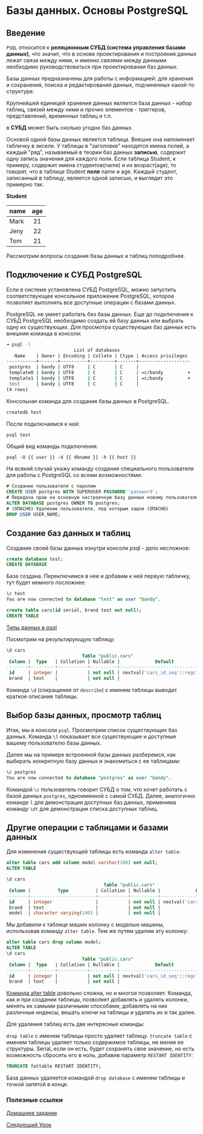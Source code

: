 # Базы данных. Основы PostgreSQL

## Введение

`PSQL` относится к **реляционным СУБД (система управления базами данных)**, что значит, что в основе проектирования и построения данных лежат связи между ними, и именно связями между данными необходимо руководствоваться при проектировании баз данных. 

Базы данных предназначены для работы с информацией: для хранения и сохранения, поиска и редактирования данных, подчиненных какой-то структуре.

Крупнейшей единицей хранения данных является база данных - набор таблиц, связей между ними и прочих элементов - триггеров, представлений, временных таблиц и т.п.

в **СУБД** может быть сколько угодно баз данных.

Основой одной базы данных является таблица. Внешне она напоминает табличку в экселе. У таблицы в "заголовке" находятся имена полей, а каждый "ряд", называемый в теории баз данных **записью**, содержит одну запись значения для каждого поля. Если таблица Student, к примеру, содержит имена студентов(name) и их возраст(age), то говорят, что в таблице Student **поля** name и age. Каждый студент, записанный в таблицу, является одной записью, и выглядит это примерно так:

**Student**

|name |age|
|:----|:-:|
|Mark |21 |
|Jeny |22 |
|Tom  |21 |

Рассмотрим вопросы создания базы данных и таблиц поподробнее.

## Подключение к СУБД PostgreSQL

Если в системе установлена СУБД PostgreSQL, можно запустить соответствующее консольное приложение PostgreSQL, которое позволяет выполнять все доступные операции с базами данных.

PostgreSQL не умеет работать без базы данных. Еще до подключения к СУБД PostgreSQL необходимо создать ей базу данных или выбрать одну их существующих. Для просмотра существующих баз данных есть внешняя команда в консоли: 

```bash
➜ psql -l
                         List of databases
   Name    | Owner | Encoding | Collate | Ctype | Access privileges
-----------+-------+----------+---------+-------+-------------------
 postgres  | bandy | UTF8     | C       | C     |
 template0 | bandy | UTF8     | C       | C     | =c/bandy         +
 template1 | bandy | UTF8     | C       | C     | =c/bandy         +
 test      | bandy | UTF8     | C       | C     |
(4 rows)

```

Консольная команда для создания базы данных в PostgreSQL.

```bash
createdb test
```
После подключаемся к ней:

```bash
psql test
```
Общий вид команды подключения:

```
psql -U {{ user }} -d {{ dbname }} -h {{ host }}
```

На всякий случай укажу команду создания специального пользователя для работы с PostgreSQL со всеми возможностями:

```sql
# Создание пользователя с паролем
CREATE USER postgres WITH SUPERUSER PASSWORD 'password';
# Передача прав на основную настроечную базу данных новому пользователю
ALTER DATABASE postgres OWNER TO postgres;
# (ОПАСНО) Удаление пользователя, под которым зашли (ОПАСНО)
DROP USER USER_NAME;
```

## Создание баз данных и таблиц
  
Создание своей базы данных изнутри консоли psql - дело несложное:
  
```sql
create database test;
CREATE DATABASE
```
База создана. Переключимся в нее и добавим к ней первую табличку, тут будет немного посложнее:
  
```sql
\c test
You are now connected to database "test" as user "bandy".

create table cars(id serial, brand text not null);
CREATE TABLE
```

[Типы данных в psql](https://www.tutorialspoint.com/postgresql/postgresql_data_types.htm)

  
Посмотрим на результирующую таблицу:

```sql
\d cars
                            Table "public.cars"
 Column |  Type   | Collation | Nullable |             Default
--------+---------+-----------+----------+----------------------------------
 id     | integer |           | not null | nextval('cars_id_seq'::regclass)
 brand  | text    |           | not null |
```

Команда `\d` (сокращение от `describe`) с именем таблицы выводит краткое описание таблицы.


## Выбор базы данных, просмотр таблиц

Итак, мы в консоли `psql`. Просмотрим список существующих баз данных.
Команда `\l` показывает все существующие и доступные вашему пользователю базы данных.

Далее мы на примере встроенной базы данных разберемся, как выбирать конкретную базу данных и знакомиться с ее таблицами:

```sql
\c postgres
You are now connected to database "postgres" as user "bandy".
```

Командой `\c` пользователь говорит СУБД о том, что хочет работать с базой данных `postgres`, одноименной с самой СУБД. Далее, аналогично команде `l` для демонстрации доступных баз данных, применима команду `\dt` для демонстрации списка доступных таблиц.


## Другие операции с таблицами и базами данных

Для изменения существующей таблицы есть команда `alter table`:

```sql
alter table cars add column model varchar(100) not null;
ALTER TABLE

\d cars
                                    Table "public.cars"
 Column |          Type          | Collation | Nullable |             Default
--------+------------------------+-----------+----------+----------------------------------
 id     | integer                |           | not null | nextval('cars_id_seq'::regclass)
 brand  | text                   |           | not null |
 model  | character varying(100) |           | not null |
```

Мы добавили к таблице машин колонку с моделью машины, использовав команду `alter table`. Тем же путем удалим эту колонку:

```sql
alter table cars drop column model;
ALTER TABLE
\d cars
                            Table "public.cars"
 Column |  Type   | Collation | Nullable |             Default
--------+---------+-----------+----------+----------------------------------
 id     | integer |           | not null | nextval('cars_id_seq'::regclass)
 brand  | text    |           | not null |
```

[Команда alter table](http://www.postgresqltutorial.com/postgresql-alter-table/) довольно сложна, но и многое позволяет. Команда, как и при создании таблицы, позволяет добавлять и удалять колонки, менять их самыми различными способами, добавлять на них различные индексы, вешать ключи на таблицы и удалять их и так далее.

Для удаления таблиц есть две интересные команды:

`drop table` с именем таблицы просто удаляет таблицу.
`truncate table` с именем таблицы удаляет только содержимое таблицы, не меняя ее структуры. Serial, если он есть, будет сохранять свое значение, но есть возможность сбросить его в ноль, добавив параметр `RESTART IDENTITY`:

```sql
TRUNCATE fattable RESTART IDENTITY;
```

База данных удаляется командой `drop database` с именем таблицы и точкой запятой в конце. 


### Полезные cсылки

[Домашнее задание](hw01.md)

[Следующий Урок](psql2.md)
